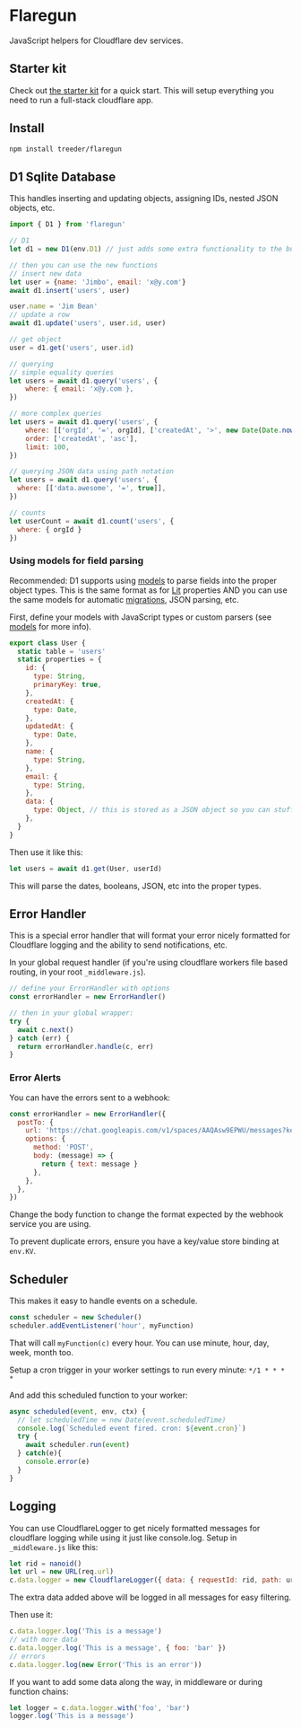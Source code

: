 # Flaregun

JavaScript helpers for Cloudflare dev services.

## Starter kit

Check out [the starter kit](https://github.com/treeder/flaregun-starter) for a quick start. This will setup everything you need to run a full-stack cloudflare app.

## Install

```sh
npm install treeder/flaregun
```

## D1 Sqlite Database

This handles inserting and updating objects, assigning IDs, nested JSON objects, etc.

```js
import { D1 } from 'flaregun'

// D1
let d1 = new D1(env.D1) // just adds some extra functionality to the built in d1 interface, you can still use it just as you normally would too.

// then you can use the new functions
// insert new data
let user = {name: 'Jimbo', email: 'x@y.com'}
await d1.insert('users', user)

user.name = 'Jim Bean'
// update a row
await d1.update('users', user.id, user)

// get object
user = d1.get('users', user.id)

// querying
// simple equality queries
let users = await d1.query('users', {
    where: { email: 'x@y.com },
})

// more complex queries
let users = await d1.query('users', {
    where: [['orgId', '=', orgId], ['createdAt', '>', new Date(Date.now() - 48 * 60 * 60 * 1000)]],
    order: ['createdAt', 'asc'],
    limit: 100,
})

// querying JSON data using path notation
let users = await d1.query('users', {
  where: [['data.awesome', '=', true]],
})

// counts 
let userCount = await d1.count('users', {
  where: { orgId }
})
```

### Using models for field parsing

Recommended: D1 supports using [models](https://github.com/treeder/models) to parse fields into the proper object types. This is the same format as for [Lit](https://lit.dev) properties AND you can use the
same models for automatic [migrations](https://github.com/treeder/migrations), JSON parsing, etc. 

First, define your models with JavaScript types or custom parsers (see [models](https://github.com/treeder/models) for more info). 

```js
export class User {
  static table = 'users'
  static properties = {
    id: {
      type: String,
      primaryKey: true,
    },
    createdAt: {
      type: Date,
    },
    updatedAt: {
      type: Date,
    },
    name: {
      type: String,
    },
    email: {
      type: String,
    },
    data: {
      type: Object, // this is stored as a JSON object so you can stuff anything in here and still query on it.
    },
  }
}
```

Then use it like this:

```js
let users = await d1.get(User, userId)
```

This will parse the dates, booleans, JSON, etc into the proper types.

## Error Handler

This is a special error handler that will format your error nicely formatted for Cloudflare logging and
the ability to send notifications, etc.

In your global request handler (if you're using cloudflare workers file based routing, in your root `_middleware.js`).

```js
// define your ErrorHandler with options
const errorHandler = new ErrorHandler()

// then in your global wrapper:
try {
  await c.next()
} catch (err) {
  return errorHandler.handle(c, err)
}
```

### Error Alerts

You can have the errors sent to a webhook:

```js
const errorHandler = new ErrorHandler({
  postTo: {
    url: 'https://chat.googleapis.com/v1/spaces/AAQAsw9EPWU/messages?key=X&token=Y',
    options: {
      method: 'POST',
      body: (message) => {
        return { text: message }
      },
    },
  },
})
```

Change the body function to change the format expected by the webhook service you are using.

To prevent duplicate errors, ensure you have a key/value store binding at `env.KV`.

## Scheduler

This makes it easy to handle events on a schedule.

```js
const scheduler = new Scheduler()
scheduler.addEventListener('hour', myFunction)
```

That will call `myFunction(c)` every hour. You can use minute, hour, day, week, month too.

Setup a cron trigger in your worker settings to run every minute: `*/1 * * * *`

And add this scheduled function to your worker:

```js
async scheduled(event, env, ctx) {
  // let scheduledTime = new Date(event.scheduledTime)
  console.log(`Scheduled event fired. cron: ${event.cron}`)
  try {
    await scheduler.run(event)
  } catch(e){
    console.error(e)
  }
}
```

## Logging

You can use CloudflareLogger to get nicely formatted messages for cloudflare logging while
using it just like console.log. Setup in `_middleware.js` like this:

```js
let rid = nanoid()
let url = new URL(req.url)
c.data.logger = new CloudflareLogger({ data: { requestId: rid, path: url.pathname } })
```

The extra data added above will be logged in all messages for easy filtering.

Then use it:

```js
c.data.logger.log('This is a message')
// with more data
c.data.logger.log('This is a message', { foo: 'bar' })
// errors
c.data.logger.log(new Error('This is an error'))
```

If you want to add some data along the way, in middleware or during function chains:

```js
let logger = c.data.logger.with('foo', 'bar')
logger.log('This is a message')
```
